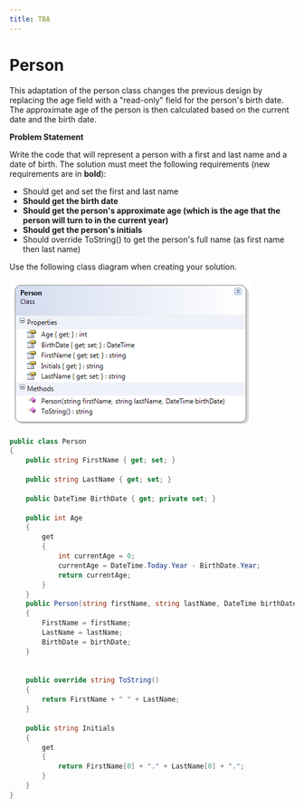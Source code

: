 ```yaml
---
title: TBA
---
```

# Person

This adaptation of the person class changes the previous design by replacing the age field with a "read-only" field for the person's birth date. The approximate age of the person is then calculated based on the current date and the birth date. 

**Problem Statement**

Write the code that will represent a person with a first and last name and a date of birth.
The solution must meet the following requirements (new requirements are in **bold**):
* Should get and set the first and last name
* **Should get the birth date**
* **Should get the person's approximate age (which is the age that the person will turn to in the current year)**
* **Should get the person's initials**
* Should override ToString() to get the person's full name (as first name then last name)

Use the following class diagram when creating your solution.

![Person Class Diagram](./E-Person.png)
 
```csharp
public class Person
{
    public string FirstName { get; set; }

    public string LastName { get; set; }

    public DateTime BirthDate { get; private set; }

    public int Age
    {
        get
        {
            int currentAge = 0;
            currentAge = DateTime.Today.Year - BirthDate.Year;
            return currentAge;
        }
    }
    public Person(string firstName, string lastName, DateTime birthDate)
    {
        FirstName = firstName;
        LastName = lastName;
        BirthDate = birthDate;
    }


    public override string ToString()
    {
        return FirstName + " " + LastName;
    }

    public string Initials
    {
        get
        {
            return FirstName[0] + "." + LastName[0] + ".";
        }
    }
}
```
